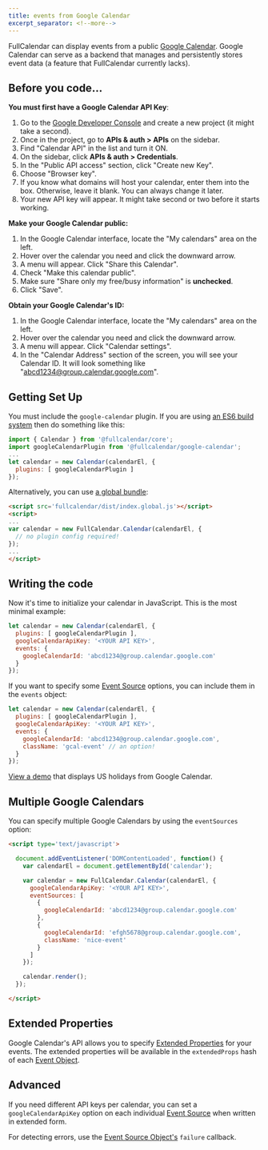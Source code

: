 ```yaml
---
title: events from Google Calendar
excerpt_separator: <!--more-->
---
```


FullCalendar can display events from a public [Google Calendar](https://calendar.google.com/).<!--more--> Google Calendar can serve as a backend that manages and persistently stores event data (a feature that FullCalendar currently lacks).

## Before you code...

**You must first have a Google Calendar API Key**:

1. Go to the [Google Developer Console](https://console.developers.google.com/) and create a new project (it might take a second).
2. Once in the project, go to **APIs & auth > APIs** on the sidebar.
3. Find "Calendar API" in the list and turn it ON.
4. On the sidebar, click **APIs & auth > Credentials**.
5. In the "Public API access" section, click "Create new Key".
6. Choose "Browser key".
7. If you know what domains will host your calendar, enter them into the box. Otherwise, leave it blank. You can always change it later.
8. Your new API key will appear. It might take second or two before it starts working.

**Make your Google Calendar public:**

1. In the Google Calendar interface, locate the "My calendars" area on the left.
2. Hover over the calendar you need and click the downward arrow.
3. A menu will appear. Click "Share this Calendar".
4. Check "Make this calendar public".
5. Make sure "Share only my free/busy information" is **unchecked**.
6. Click "Save".

**Obtain your Google Calendar's ID:**

1. In the Google Calendar interface, locate the "My calendars" area on the left.
2. Hover over the calendar you need and click the downward arrow.
3. A menu will appear. Click "Calendar settings".
4. In the "Calendar Address" section of the screen, you will see your Calendar ID. It will look something like "abcd1234@group.calendar.google.com".


## Getting Set Up

You must include the `google-calendar` plugin. If you are using [an ES6 build system](initialize-es6) then do something like this:

```js
import { Calendar } from '@fullcalendar/core';
import googleCalendarPlugin from '@fullcalendar/google-calendar';
...
let calendar = new Calendar(calendarEl, {
  plugins: [ googleCalendarPlugin ]
});
```

Alternatively, you can use [a global bundle](initialize-globals):

```html
<script src='fullcalendar/dist/index.global.js'></script>
<script>
...
var calendar = new FullCalendar.Calendar(calendarEl, {
  // no plugin config required!
});
...
</script>
```

## Writing the code

Now it's time to initialize your calendar in JavaScript. This is the most minimal example:

```js
let calendar = new Calendar(calendarEl, {
  plugins: [ googleCalendarPlugin ],
  googleCalendarApiKey: '<YOUR API KEY>',
  events: {
    googleCalendarId: 'abcd1234@group.calendar.google.com'
  }
});
```

If you want to specify some [Event Source](event-source-object) options, you can include them in the `events` object:

```js
let calendar = new Calendar(calendarEl, {
  plugins: [ googleCalendarPlugin ],
  googleCalendarApiKey: '<YOUR API KEY>',
  events: {
    googleCalendarId: 'abcd1234@group.calendar.google.com',
    className: 'gcal-event' // an option!
  }
});
```

[View a demo](google-calendar-demo) that displays US holidays from Google Calendar.


## Multiple Google Calendars

You can specify multiple Google Calendars by using the `eventSources` option:

```html
<script type='text/javascript'>

  document.addEventListener('DOMContentLoaded', function() {
    var calendarEl = document.getElementById('calendar');

    var calendar = new FullCalendar.Calendar(calendarEl, {
      googleCalendarApiKey: '<YOUR API KEY>',
      eventSources: [
        {
          googleCalendarId: 'abcd1234@group.calendar.google.com'
        },
        {
          googleCalendarId: 'efgh5678@group.calendar.google.com',
          className: 'nice-event'
        }
      ]
    });

    calendar.render();
  });

</script>
```

## Extended Properties

Google Calendar's API allows you to specify [Extended Properties](https://developers.google.com/calendar/extended-properties) for your events. The extended properties will be available in the `extendedProps` hash of each [Event Object](event-object).


## Advanced

If you need different API keys per calendar, you can set a `googleCalendarApiKey` option on each individual [Event Source](event-source-object) when written in extended form.

For detecting errors, use the [Event Source Object's](event-source-object) `failure` callback.
